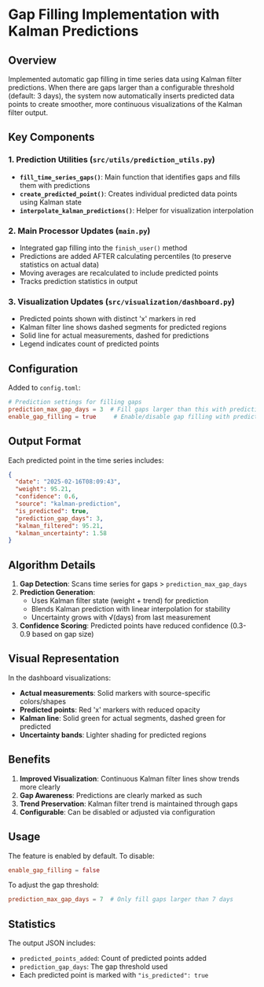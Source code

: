 # Gap Filling Implementation with Kalman Predictions

## Overview
Implemented automatic gap filling in time series data using Kalman filter predictions. When there are gaps larger than a configurable threshold (default: 3 days), the system now automatically inserts predicted data points to create smoother, more continuous visualizations of the Kalman filter output.

## Key Components

### 1. Prediction Utilities (`src/utils/prediction_utils.py`)
- **`fill_time_series_gaps()`**: Main function that identifies gaps and fills them with predictions
- **`create_predicted_point()`**: Creates individual predicted data points using Kalman state
- **`interpolate_kalman_predictions()`**: Helper for visualization interpolation

### 2. Main Processor Updates (`main.py`)
- Integrated gap filling into the `finish_user()` method
- Predictions are added AFTER calculating percentiles (to preserve statistics on actual data)
- Moving averages are recalculated to include predicted points
- Tracks prediction statistics in output

### 3. Visualization Updates (`src/visualization/dashboard.py`)
- Predicted points shown with distinct 'x' markers in red
- Kalman filter line shows dashed segments for predicted regions
- Solid line for actual measurements, dashed for predictions
- Legend indicates count of predicted points

## Configuration

Added to `config.toml`:
```toml
# Prediction settings for filling gaps
prediction_max_gap_days = 3  # Fill gaps larger than this with predictions
enable_gap_filling = true     # Enable/disable gap filling with predictions
```

## Output Format

Each predicted point in the time series includes:
```json
{
  "date": "2025-02-16T08:09:43",
  "weight": 95.21,
  "confidence": 0.6,
  "source": "kalman-prediction",
  "is_predicted": true,
  "prediction_gap_days": 3,
  "kalman_filtered": 95.21,
  "kalman_uncertainty": 1.58
}
```

## Algorithm Details

1. **Gap Detection**: Scans time series for gaps > `prediction_max_gap_days`
2. **Prediction Generation**: 
   - Uses Kalman filter state (weight + trend) for prediction
   - Blends Kalman prediction with linear interpolation for stability
   - Uncertainty grows with √(days) from last measurement
3. **Confidence Scoring**: Predicted points have reduced confidence (0.3-0.9 based on gap size)

## Visual Representation

In the dashboard visualizations:
- **Actual measurements**: Solid markers with source-specific colors/shapes
- **Predicted points**: Red 'x' markers with reduced opacity
- **Kalman line**: Solid green for actual segments, dashed green for predicted
- **Uncertainty bands**: Lighter shading for predicted regions

## Benefits

1. **Improved Visualization**: Continuous Kalman filter lines show trends more clearly
2. **Gap Awareness**: Predictions are clearly marked as such
3. **Trend Preservation**: Kalman filter trend is maintained through gaps
4. **Configurable**: Can be disabled or adjusted via configuration

## Usage

The feature is enabled by default. To disable:
```toml
enable_gap_filling = false
```

To adjust the gap threshold:
```toml
prediction_max_gap_days = 7  # Only fill gaps larger than 7 days
```

## Statistics

The output JSON includes:
- `predicted_points_added`: Count of predicted points added
- `prediction_gap_days`: The gap threshold used
- Each predicted point is marked with `"is_predicted": true`